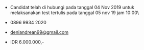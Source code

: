 - Candidat telah di hubungi pada tanggal 04 Nov 2019 untuk melaksanakan test tertulis pada tanggal 05 nov 19 jam 10:00\

- 0896 9934 2020

- deniandrean99@gmail.com

- IDR 6.000.000,- 


